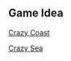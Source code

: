 <link rel="stylesheet" href="../style.css">

## Game Idea

[Crazy Coast](https://jorin-liesse.github.io/Crazy-Coast/)

[Crazy Sea](./Crazy-Sea)